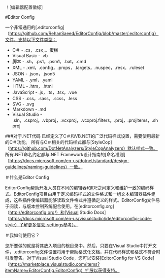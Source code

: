 ！[编辑器配置徽标]

#Editor Config

一个非常通用的[.editorconfig]（https://github.com/RehanSaeed/EditorConfig/blob/master/.editorconfig）文件，支持以下文件类型：

-  C＃ -  .cs，.csx，。蛋糕
-  Visual Basic  -  .vb
- 脚本 -  .sh，.ps1，.psm1，.bat，.cmd
-  XML  -  .xml，.config，.props，.targets，.nuspec，.resx，.ruleset
-  JSON  -  .json，.json5
-  YAML  -  .yml，.yaml
-  HTML  -  .htm，.html
-  JavaScript  -  .js，.ts，.tsx，.vue
-  CSS  -  .css，.sass，.scss，.less
-  SVG  -  .svg
-  Markdown  -  .md
-  Visual Studio  -  .sln，.csproj，.vbproj，.vcxproj，.vcxproj.filters，.proj，.projitems，.shproj

###对于.NET代码
已经定义了C＃和VB.NET的广泛代码样式设置，需要使用最新的C＃功能。
所有与C＃相关的代码样式都与[StyleCop]（https://github.com/DotNetAnalyzers/StyleCopAnalyzers）默认样式一致。
所有.NET命名约定都与.NET Framework设计指南的[命名准则]（https://docs.microsoft.com/en-us/dotnet/standard/design-guidelines/naming-guidelines）一致。

＃什么是Editor Config

EditorConfig帮助开发人员在不同的编辑器和IDE之间定义和维护一致的编码样式。EditorConfig项目由用于定义编码样式的文件格式和一组文本编辑器插件组成，这些插件使编辑器能够读取文件格式并遵循定义的样式。EditorConfig文件易于阅读，与版本控制系统配合使用。在[editorconfig.org]（http://editorconfig.org/）和[Visual Studio Docs]（https://docs.microsoft.com/en-us/visualstudio/ide/editorconfig-code-style）了解更多信息-settings参考）。

＃我如何使用它？

您所要做的就是将其放入项目的根目录中。然后，只要在Visual Studio中打开文件，.editorconfig文件设置将用于帮助格式化文档，并在代码样式和格式不符合时引发警告。对于Visual Studio Code，您可以安装[EditorConfig for VS Code]（https://marketplace.visualstudio.com/items?itemName=EditorConfig.EditorConfig）扩展以获得支持。

